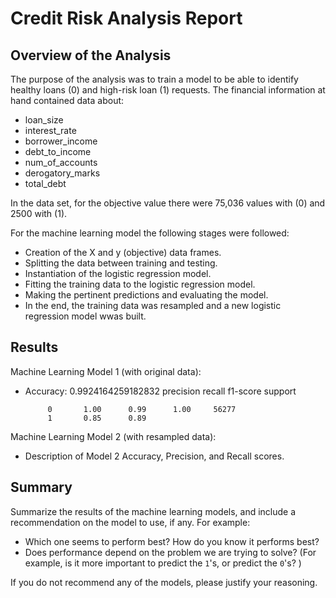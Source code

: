 # Credit Risk Analysis Report

## Overview of the Analysis

The purpose of the analysis was to train a model to be able to identify healthy loans (0) and high-risk loan (1) requests. The financial information at hand contained data about:
* loan_size	
* interest_rate	
* borrower_income	
* debt_to_income	
* num_of_accounts	
* derogatory_marks	
* total_debt	

In the data set, for the objective value there were 75,036 values with (0) and 2500 with (1).

For the machine learning model the following stages were followed:
* Creation of the X and y (objective) data frames.
* Splitting the data between training and testing.
* Instantiation of the logistic regression model.
* Fitting the training data to the logistic regression model.
* Making the pertinent predictions and evaluating the model.
* In the end, the training data was resampled and a new logistic regression model wwas built.

## Results

Machine Learning Model 1 (with original data):
* Accuracy: 0.9924164259182832
                  precision    recall  f1-score   support

           0       1.00      0.99      1.00     56277
           1       0.85      0.89



Machine Learning Model 2 (with resampled data):
  * Description of Model 2 Accuracy, Precision, and Recall scores.

## Summary

Summarize the results of the machine learning models, and include a recommendation on the model to use, if any. For example:
* Which one seems to perform best? How do you know it performs best?
* Does performance depend on the problem we are trying to solve? (For example, is it more important to predict the `1`'s, or predict the `0`'s? )

If you do not recommend any of the models, please justify your reasoning.
